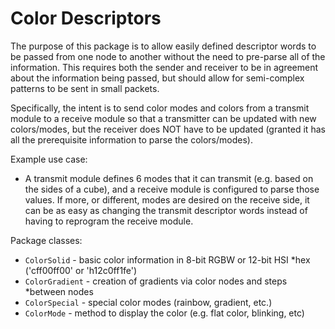 # Color Descriptors

The purpose of this package is to allow easily defined descriptor words to be
passed from one node to another without the need to pre-parse all of the
information. This requires both the sender and receiver to be in agreement
about the information being passed, but should allow for semi-complex patterns
to be sent in small packets.

Specifically, the intent is to send color modes and colors from a transmit
module to a receive module so that a transmitter can be updated with new
colors/modes, but the receiver does NOT have to be updated (granted it has all
the prerequisite information to parse the colors/modes).

Example use case:

* A transmit module defines 6 modes that it can transmit (e.g. based on the sides of a cube), and a receive module is configured to parse those values. If more, or different, modes are desired on the receive side, it  can be as easy as changing the transmit descriptor words instead of having to
    reprogram the receive module.

Package classes:

* `ColorSolid` - basic color information in 8-bit RGBW or 12-bit HSI  *hex ('cff00ff00' or 'h12c0ff1fe')
* `ColorGradient` - creation of gradients via color nodes and steps  *between nodes
* `ColorSpecial` - special color modes (rainbow, gradient, etc.)
* `ColorMode` - method to display the color (e.g. flat color, blinking, etc)
